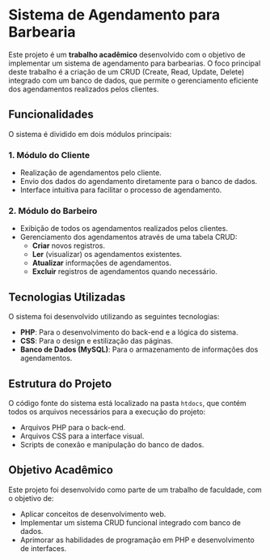 # Sistema de Agendamento para Barbearia

Este projeto é um **trabalho acadêmico** desenvolvido com o objetivo de implementar um sistema de agendamento para barbearias. O foco principal deste trabalho é a criação de um CRUD (Create, Read, Update, Delete) integrado com um banco de dados, que permite o gerenciamento eficiente dos agendamentos realizados pelos clientes.

## Funcionalidades

O sistema é dividido em dois módulos principais:

### 1. Módulo do Cliente
- Realização de agendamentos pelo cliente.
- Envio dos dados do agendamento diretamente para o banco de dados.
- Interface intuitiva para facilitar o processo de agendamento.

### 2. Módulo do Barbeiro
- Exibição de todos os agendamentos realizados pelos clientes.
- Gerenciamento dos agendamentos através de uma tabela CRUD:
  - **Criar** novos registros.
  - **Ler** (visualizar) os agendamentos existentes.
  - **Atualizar** informações de agendamentos.
  - **Excluir** registros de agendamentos quando necessário.

## Tecnologias Utilizadas

O sistema foi desenvolvido utilizando as seguintes tecnologias:

- **PHP**: Para o desenvolvimento do back-end e a lógica do sistema.
- **CSS**: Para o design e estilização das páginas.
- **Banco de Dados (MySQL)**: Para o armazenamento de informações dos agendamentos.

## Estrutura do Projeto

O código fonte do sistema está localizado na pasta `htdocs`, que contém todos os arquivos necessários para a execução do projeto:

- Arquivos PHP para o back-end.
- Arquivos CSS para a interface visual.
- Scripts de conexão e manipulação do banco de dados.

## Objetivo Acadêmico

Este projeto foi desenvolvido como parte de um trabalho de faculdade, com o objetivo de:
- Aplicar conceitos de desenvolvimento web.
- Implementar um sistema CRUD funcional integrado com banco de dados.
- Aprimorar as habilidades de programação em PHP e desenvolvimento de interfaces.
